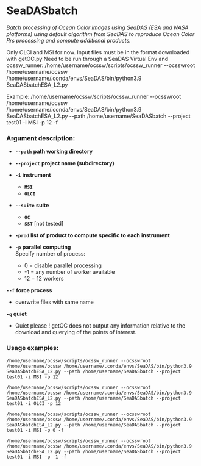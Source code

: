 SeaDASbatch
=====

_Batch processing of Ocean Color images using SeaDAS (ESA and NASA platforms) using default algorithm from SeaDAS
to reproduce Ocean Color Rrs processing and compute additional products._

Only OLCI and MSI for now.
Input files must be in the format downloaded with getOC.py
Need to be run through a SeaDAS Virtual Env and ocssw_runner:
   /home/username/ocssw/scripts/ocssw_runner --ocsswroot /home/username/ocssw /home/username/.conda/envs/SeaDAS/bin/python3.9 SeaDASbatchESA_L2.py


Example:
/home/username/ocssw/scripts/ocssw_runner --ocsswroot /home/username/ocssw /home/username/.conda/envs/SeaDAS/bin/python3.9 SeaDASbatchESA_L2.py --path /home/username/SeaDASbatch --project test01 -i MSI -p 12 -f

### Argument description:
- **`--path`** **path working directory**  

- **`--project`** **project name (subdirectory)**  

- **`-i`** **instrument**  
     - **`MSI`**  
     - **`OLCI`**

- **`--suite`** **suite**  
     - **`OC`**  
     - **`SST`**  [not tested]  

- **`-prod`** **list of product to compute specific to each instrument**  

- **`-p`** **parallel computing**  
    Specify number of process:
    - 0 = disable parallel processing
    - -1 = any number of worker available
    - 12 = 12 workers

**`--f`** **force process**  
   - overwrite files with same name

**`-q`** **quiet**  
   - Quiet please ! getOC does not output any information relative to the download and querying of the points of interest.

### Usage examples:
    /home/username/ocssw/scripts/ocssw_runner --ocsswroot /home/username/ocssw /home/username/.conda/envs/SeaDAS/bin/python3.9 SeaDASbatchESA_L2.py --path /home/username/SeaDASbatch --project test01 -i MSI -p 12

    /home/username/ocssw/scripts/ocssw_runner --ocsswroot /home/username/ocssw /home/username/.conda/envs/SeaDAS/bin/python3.9 SeaDASbatchESA_L2.py --path /home/username/SeaDASbatch --project test01 -i OLCI -p 12

    /home/username/ocssw/scripts/ocssw_runner --ocsswroot /home/username/ocssw /home/username/.conda/envs/SeaDAS/bin/python3.9 SeaDASbatchESA_L2.py --path /home/username/SeaDASbatch --project test01 -i MSI -p 0 -f

    /home/username/ocssw/scripts/ocssw_runner --ocsswroot /home/username/ocssw /home/username/.conda/envs/SeaDAS/bin/python3.9 SeaDASbatchESA_L2.py --path /home/username/SeaDASbatch --project test01 -i MSI -p -1 -f